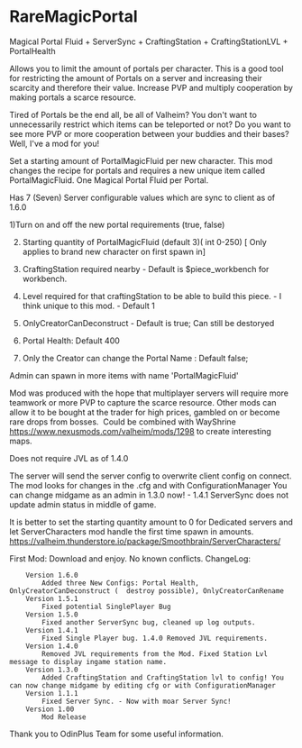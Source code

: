 # RareMagicPortal

Magical Portal Fluid + ServerSync + CraftingStation + CraftingStationLVL + PortalHealth

Allows you to limit the amount of portals per character. This is a good tool for restricting the amount of Portals on a server and increasing their scarcity and therefore their value.
Increase PVP and multiply cooperation by making portals a scarce resource. 

Tired of Portals be the end all, be all of Valheim? You don't want to unnecessarily restrict which items can be teleported or not? Do you want
to see more PVP or more cooperation between your buddies and their bases?
Well, I've a mod for you!

Set a starting amount of PortalMagicFluid per new character.  This mod changes the recipe for portals and requires a new unique item called PortalMagicFluid. One Magical Portal Fluid per Portal.

Has 7 (Seven) Server configurable values which are sync to client as of 1.6.0

1)Turn on and off the new portal requirements (true, false)

2) Starting quantity of PortalMagicFluid (default 3)( int 0-250) [ Only applies to brand new character on first spawn in]

3) CraftingStation required nearby - Default is $piece_workbench for workbench.

4) Level required for that craftingStation to be able to build this piece. - I think unique to this mod. - Default 1

5) OnlyCreatorCanDeconstruct - Default is true; Can still be destoryed

6) Portal Health: Default 400

7) Only the Creator can change the Portal Name : Default false;

Admin can spawn in more items with name 'PortalMagicFluid'

Mod was produced with the hope that multiplayer servers will require more teamwork or more PVP to capture the scarce resource.
Other mods can allow it to be bought at the trader for high prices, gambled on or become rare drops from bosses.
﻿
Could be combined with WayShrine https://www.nexusmods.com/valheim/mods/1298 to create interesting maps.

Does not require JVL as of 1.4.0

The server will send the server config to overwrite client config on connect. The mod looks for changes in the .cfg and with ConfigurationManager
You can change midgame as an admin in 1.3.0 now!  - 1.4.1 ServerSync does not update admin status in middle of game.

It is better to set the starting quantity amount to 0 for Dedicated servers and let ServerCharacters mod handle the first time spawn in amounts.
https://valheim.thunderstore.io/package/Smoothbrain/ServerCharacters/

First Mod: Download and enjoy.
No known conflicts.
ChangeLog:
        

        Version 1.6.0
            Added three New Configs: Portal Health, OnlyCreatorCanDeconstruct (  destroy possible), OnlyCreatorCanRename
        Version 1.5.1
            Fixed potential SinglePlayer Bug
        Version 1.5.0
            Fixed another ServerSync bug, cleaned up log outputs.
        Version 1.4.1
            Fixed Single Player bug. 1.4.0 Removed JVL requirements.
        Version 1.4.0
            ﻿Removed JVL requirements from the Mod. Fixed Station Lvl message to display ingame station name.
        Version 1.3.0
            Added CraftingStation and CraftingStation lvl to config! You can now change midgame by editing cfg or with ConfigurationManager
        Version 1.1.1
            Fixed Server Sync. - Now with moar Server Sync!
        Version 1.00
            Mod Release



Thank you to OdinPlus Team for some useful information.